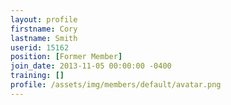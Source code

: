 ```yaml
---
layout: profile
firstname: Cory
lastname: Smith
userid: 15162
position: [Former Member]
join_date: 2013-11-05 00:00:00 -0400
training: []
profile: /assets/img/members/default/avatar.png
---
```

